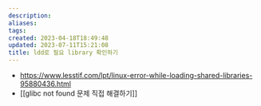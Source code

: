 ```yaml
---
description:
aliases: 
tags: 
created: 2023-04-18T18:49:48
updated: 2023-07-11T15:21:08
title: ldd로 필요 library 확인하기
---
```

- https://www.lesstif.com/lpt/linux-error-while-loading-shared-libraries-95880436.html
- [[glibc not found 문제 직접 해결하기]]